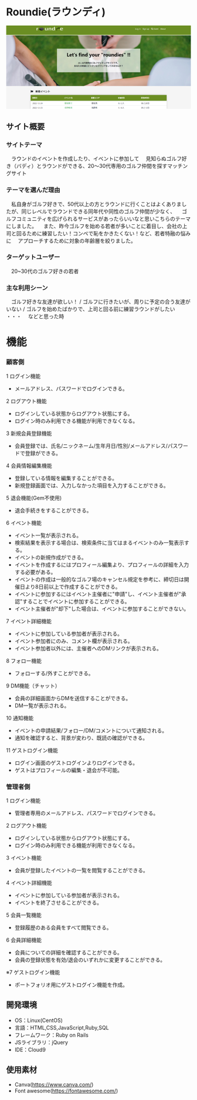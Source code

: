 # Roundie(ラウンディ)

![read_me.png](app/assets/images/read_me.png)

## サイト概要
### サイトテーマ
　ラウンドのイベントを作成したり、イベントに参加して
　見知らぬゴルフ好き（バディ）とラウンドができる、20～30代専用のゴルフ仲間を探すマッチングサイト

### テーマを選んだ理由
　私自身がゴルフ好きで、50代以上の方とラウンドに行くことはよくありましたが、同じレベルでラウンドできる同年代や同性のゴルフ仲間が少なく、
　ゴルフコミュニティを広げられるサービスがあったらいいなと思いこちらのテーマにしました。
　また、昨今ゴルフを始める若者が多いことに着目し、会社の上司と回るために練習したい！コンペで恥をかきたくない！など、若者特融の悩みに
　アプローチするために対象の年齢層を絞りました。

### ターゲットユーザー
　20~30代のゴルフ好きの若者

### 主な利用シーン
　ゴルフ好きな友達が欲しい！ / ゴルフに行きたいが、周りに予定の合う友達がいない / ゴルフを始めたばかりで、上司と回る前に練習ラウンドがしたい ・・・
　などと思った時

# 機能
### 顧客側

1 ログイン機能
* メールアドレス、パスワードでログインできる。

2 ログアウト機能
* ログインしている状態からログアウト状態にする。
* ログイン時のみ利用できる機能が利用できなくなる。

3 新規会員登録機能
* 会員登録では、氏名/ニックネーム/生年月日/性別/メールアドレス/パスワードで登録ができる。

4 会員情報編集機能
* 登録している情報を編集することができる。
* 新規登録画面では、入力しなかった項目を入力することができる。

5 退会機能(Gem不使用)
* 退会手続きをすることができる。

6 イベント機能
* イベント一覧が表示される。
* 検索結果を表示する場合は、検索条件に当てはまるイベントのみ一覧表示する。
* イベントの新規作成ができる。
* イベントを作成するにはプロフィール編集より、プロフィールの詳細を入力する必要がある。
* イベントの作成は一般的なゴルフ場のキャンセル規定を参考に、締切日は開催日より8日前以上で作成することができる。
* イベントに参加するにはイベント主催者に"申請"し、イベント主催者が"承認"することでイベントに参加することができる。
* イベント主催者が"却下"した場合は、イベントに参加することができない。

7 イベント詳細機能
* イベントに参加している参加者が表示される。
* イベント参加者にのみ、コメント欄が表示される。
* イベント参加者以外には、主催者へのDMリンクが表示される。

8 フォロー機能
* フォローする/外すことができる。

9 DM機能（チャット）
* 会員の詳細画面からDMを送信することができる。
* DM一覧が表示される。

10 通知機能
* イベントの申請結果/フォロー/DM/コメントについて通知される。
* 通知を確認すると、背景が変わり、既読の確認ができる。

11 ゲストログイン機能
* ログイン画面のゲストログインよりログインできる。
* ゲストはプロフィールの編集・退会が不可能。


### 管理者側

1 ログイン機能
* 管理者専用のメールアドレス、パスワードでログインできる。

2 ログアウト機能
* ログインしている状態からログアウト状態にする。
* ログイン時のみ利用できる機能が利用できなくなる。

3 イベント機能
* 会員が登録したイベントの一覧を閲覧することができる。

4 イベント詳細機能
* イベントに参加している参加者が表示される。
* イベントを終了させることができる。

5 会員一覧機能
* 登録履歴のある会員をすべて閲覧できる。

6 会員詳細機能
* 会員についての詳細を確認することができる。
* 会員の登録状態を有効/退会のいずれかに変更することができる。

※7 ゲストログイン機能
* ポートフォリオ用にゲストログイン機能を作成。


## 開発環境
- OS：Linux(CentOS)
- 言語：HTML,CSS,JavaScript,Ruby,SQL
- フレームワーク：Ruby on Rails
- JSライブラリ：jQuery
- IDE：Cloud9

## 使用素材
* Canva(https://www.canva.com/)
* Font awesome(https://fontawesome.com/)